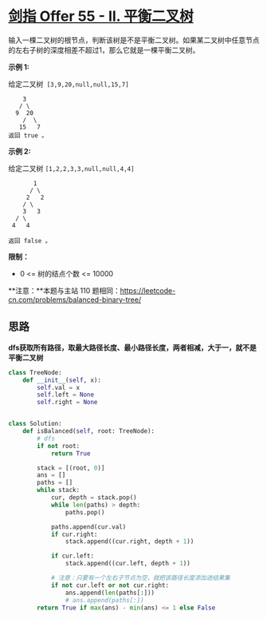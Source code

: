 # [剑指 Offer 55 - II. 平衡二叉树](https://leetcode.cn/problems/ping-heng-er-cha-shu-lcof/)

输入一棵二叉树的根节点，判断该树是不是平衡二叉树。如果某二叉树中任意节点的左右子树的深度相差不超过1，那么它就是一棵平衡二叉树。

 

**示例 1:**

给定二叉树` [3,9,20,null,null,15,7]`

        3
       / \
      9  20
        /  \
       15   7
    返回 true 。


**示例 2:**

给定二叉树 `[1,2,2,3,3,null,null,4,4]`

           1
          / \
         2   2
        / \
        3   3
      / \
     4   4
     
    返回 false 。



**限制：**

- 0 <= 树的结点个数 <= 10000

**注意：**本题与主站 110 题相同：https://leetcode-cn.com/problems/balanced-binary-tree/



## 思路

**dfs获取所有路径，取最大路径长度、最小路径长度，两者相减，大于一，就不是平衡二叉树**

```python
class TreeNode:
    def __init__(self, x):
        self.val = x
        self.left = None
        self.right = None


class Solution:
    def isBalanced(self, root: TreeNode):
        # dfs
        if not root:
            return True

        stack = [(root, 0)]
        ans = []
        paths = []
        while stack:
            cur, depth = stack.pop()
            while len(paths) > depth:
                paths.pop()

            paths.append(cur.val)
            if cur.right:
                stack.append((cur.right, depth + 1))

            if cur.left:
                stack.append((cur.left, depth + 1))

            # 注意：只要有一个左右子节点为空，就把该路径长度添加进结果集
            if not cur.left or not cur.right:
                ans.append(len(paths[:]))
                # ans.append(paths[:])
        return True if max(ans) - min(ans) <= 1 else False
```

